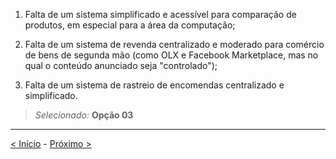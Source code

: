 1) Falta de um sistema simplificado e acessível para comparação de produtos, em especial para a área da computação;

2) Falta de um sistema de revenda centralizado e moderado para comércio de bens de segunda mão (como OLX e Facebook Marketplace, mas no qual o conteúdo anunciado seja "controlado");

 3) Falta de um sistema de rastreio de encomendas centralizado e simplificado.

> *Selecionado:* **Opção 03**
---
[< Início](README) - [Próximo >](Hipóteses)